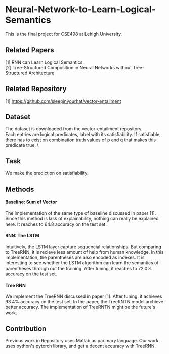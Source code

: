 # Neural-Network-to-Learn-Logical-Semantics
This is the final project for CSE498 at Lehigh University.
 
## Related Papers
[1] RNN can Learn Logical Semantics. \
[2] Tree-Structured Composition in Neural Networks without Tree-Structured Architecture

## Related Repository
[1] https://github.com/sleepinyourhat/vector-entailment

## Dataset
The dataset is downloaded from the vector-entailment repository. \
Each entries are logical predicates, label with its satisfiability. If satisfiable, there has to exist on combination truth values of p and q that makes this predicate true. \

## Task
We make the prediction on satisfiability.

## Methods

#### Baseline: Sum of Vector
The implementation of the same type of baseline discussed in paper [1]. Since this method is lask of explainability, nothing can really be explained here. It reaches to 64.8 accuracy on the test set.

#### RNN: The LSTM
Intuitively, the LSTM layer capture sequencial relationships. But comparing to TreeRNN, it is recieve less amount of help from human knowledge. In this implementation, the parentheses are also encoded as indexes. It is interesting to see whether the LSTM algorithm can learn the semantics of parentheses through out the training. After tuning, it reaches to 72.0% accuracy on the test set.

#### Tree RNN
We implement the TreeRNN discussed in paper [1]. After tuning, it achieves 93.4% accuracy on the test set. In the paper, the TreeRNTN model archieve better accuracy. The implementation of TreeRNTN might be the future's work.

## Contribution
Previous work in Repository uses Matlab as parimary language. Our work uses python's pytorch library, and get a decent accuracy with TreeRNN. 
